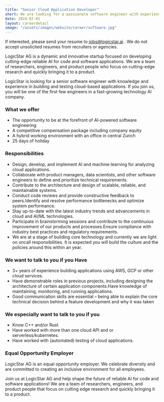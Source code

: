 ```yaml
---
title: "Senior Cloud Application Developer"
short: We are looking for a passionate software engineer with experience in building and testing cloud-based applications.
date: 2024-07-01
layout: careerdetail
image: "/assets/images/website/career/software.jpg"
---
```


If interested, please send your resume to jobs@logicstar.ai . We do not accept unsolicited resumes from recruiters or agencies.

LogicStar AG is a dynamic and innovative startup focused on developing cutting-edge reliable AI for code and software applications. We are a team of researchers, engineers, and product people who focus on cutting-edge research and quickly bringing it to a product.

LogicStar is looking for a senior software engineer with knowledge and experience in building and testing cloud-based applications. If you join us, you will be one of the first few engineers in a fast-growing technology AI company.

### What we offer
  - The opportunity to be at the forefront of AI-powered software engineering
  - A competitive compensation package including company equity
  - A hybrid working environment with an office in central Zurich
  - 25 days of holiday

### Responsibilities
  - Design, develop, and implement AI and machine learning for analyzing cloud applications. 
  - Collaborate with product managers, data scientists, and other software engineers to define and prioritize technical requirements.
  - Contribute to the architecture and design of scalable, reliable, and maintainable systems.
  - Conduct code reviews and provide constructive feedback to peers.Identify and resolve performance bottlenecks and optimize system performance.
  - Stay up-to-date with the latest industry trends and advancements in cloud and AI/ML technologies.
  - Participate in brainstorming sessions and contribute to the continuous improvement of our products and processes.Ensure compliance with industry best practices and regulatory requirements.
  - We are at a stage of building core technology and currently we are light on oncall responsibilities. It is expected you will build the culture and the policies around this within an year.

### We want to talk to you if you Have
  - 3+ years of experience building applications using AWS, GCP or other cloud services.
  - Have demonstrable roles in previous projects, including designing the architecture of certain application components.Have knowledge of maintaining, monitoring, and running applications.
  - Good communication skills are essential – being able to explain the core technical decision behind a feature development and why it was taken

### We especially want to talk to you if you
  - Know C++ and/or Rust
  - Have worked with more than one cloud API and or serverless/kubernetes.
  - Have worked with (automated) testing of cloud applications.

### Equal Opportunity Employer
LogicStar AG is an equal opportunity employer. We celebrate diversity and are committed to creating an inclusive environment for all employees.

Join us at LogicStar AG and help shape the future of reliable AI for code and software applications! We are a team of researchers, engineers, and product people that focus on cutting edge research and quickly bringing it to a product.